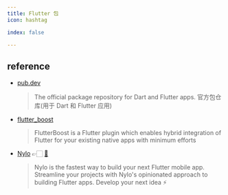```yaml
---
title: Flutter 包
icon: hashtag

index: false

---
```


<!-- more -->

## reference

- [pub.dev](https://pub.dev/)
    > The official package repository for Dart and Flutter apps.
    > 官方包仓库(用于 Dart 和 Flutter 应用)

<!-- lib -->

- [flutter_boost](https://github.com/alibaba/flutter_boost)
    > FlutterBoost is a Flutter plugin which enables hybrid integration of Flutter for your existing native apps with minimum efforts
- [Nylo](https://nylo.dev) 👉🏻 [🐙](https://github.com/nylo-core/nylo)
    > Nylo is the fastest way to build your next Flutter mobile app. Streamline your projects with Nylo's opinionated approach to building Flutter apps. Develop your next idea ⚡️